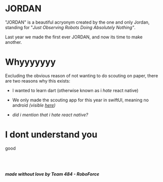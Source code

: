 # JORDAN
"JORDAN" is a beautiful acryonym created by the one and only Jordan, standing for "*Just Observing Robots Doing Absolutely Nothing"*.

Last year we made the first ever JORDAN, and now its time to make another.

# Whyyyyyyy

Excluding the obvious reason of not wanting to do scouting on paper, there are two reasons why this exists:

- I wanted to learn dart (otherwise known as i *hate* react native)

- We only made the scouting app for this year in swiftUI, meaning no android *(visible [here](https://github.com/Jbay33/JORDAN-Charged-Up))*

- *did i mention that i hate react native?*

# I dont understand you

good

<br>
<br>

##### *made without love by Team 484 - RoboForce*


<!-- # implosion

A new Flutter project.

## Getting Started

This project is a starting point for a Flutter application.

A few resources to get you started if this is your first Flutter project:

- [Lab: Write your first Flutter app](https://docs.flutter.dev/get-started/codelab)
- [Cookbook: Useful Flutter samples](https://docs.flutter.dev/cookbook)

For help getting started with Flutter development, view the
[online documentation](https://docs.flutter.dev/), which offers tutorials,
samples, guidance on mobile development, and a full API reference. -->
